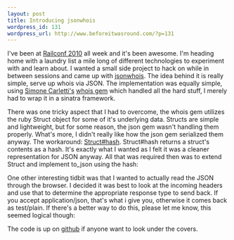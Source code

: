 ```yaml
--- 
layout: post
title: Introducing jsonwhois
wordpress_id: 131
wordpress_url: http://www.beforeitwasround.com/?p=131
---
```

I've been at <a href="http://railsconf.com/">Railconf 2010</a> all week and it's been awesome.  I'm heading home with a laundry list a mile long of different technologies to experiment with and learn about.  I wanted a small side project to hack on while in between sessions and came up with <a href="http://jsonwhois.heroku.com">jsonwhois</a>.  The idea behind it is really simple, serve up whois via JSON.  The implementation was equally simple, using <a href="http://www.simonecarletti.com">Simone Carletti's</a> <a href="http://github.com/weppos/whois">whois gem</a> which handled all the hard stuff, I merely had to wrap it in a sinatra framework.

There was one tricky aspect that I had to overcome, the whois gem utilizes the ruby Struct object for some of it's underlying data.  Structs are simple and lightweight, but for some reason, the json gem wasn't handling them properly.  What's more, I didn't really like how the json gem serialized them anyway.  The workaround: <a href="http://ruby-doc.org/core/classes/Struct.html#M000892">Struct#hash</a>.  Struct#hash returns a struct's contents as a hash.  It's exactly what I wanted as I felt it was a cleaner representation for JSON anyway.  All that was required then was to extend Struct and implement to_json using the hash:

<script src="http://gist.github.com/433335.js?file=struct.rb"></script>

One other interesting tidbit was that I wanted to actually read the JSON through the browser.  I decided it was best to look at the incoming headers and use that to determine the appropriate response type to send back.  If you accept application/json, that's what i give you, otherwise it comes back as test/plain.  If there's a better way to do this, please let me know, this seemed logical though:

<script src="http://gist.github.com/433335.js?file=sinatra_response.rb"></script>

The code is up on <a href="http://github.com/spagalloco/jsonwhois">github</a> if anyone want to look under the covers.
